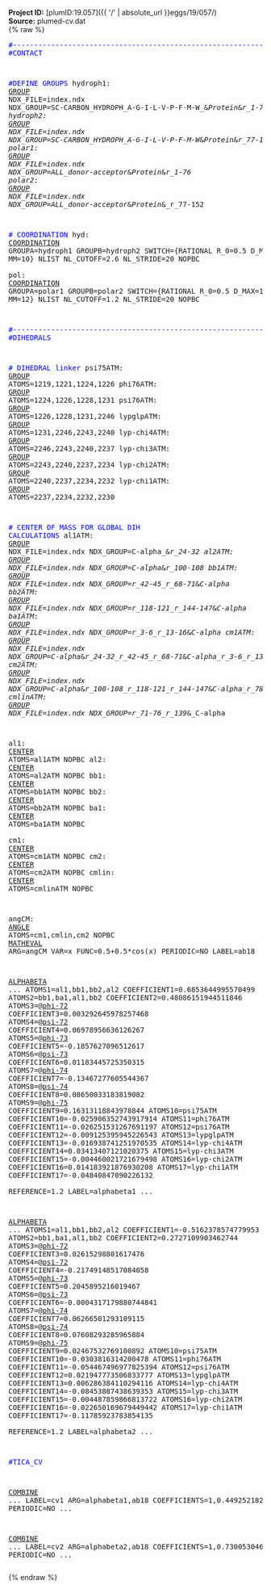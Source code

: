 **Project ID:** [plumID:19.057]({{ '/' | absolute_url }}eggs/19/057/)  
**Source:** plumed-cv.dat  
{% raw %}<pre>
<span style="color:blue">#--------------------------------------------------------------------------------------------------------------------------------------------------</span>
<span style="color:blue">#CONTACT</span>

<span style="color:blue">#DEFINE GROUPS</span>
hydroph1: <a href="https://plumed.github.io/doc-master/user-doc/html/_g_r_o_u_p.html">GROUP</a> NDX_FILE=index.ndx NDX_GROUP=SC-CARBON_HYDROPH_A-G-I-L-V-P-F-M-W_&_Protein_&_r_1-76	
hydroph2: <a href="https://plumed.github.io/doc-master/user-doc/html/_g_r_o_u_p.html">GROUP</a> NDX_FILE=index.ndx NDX_GROUP=SC-CARBON_HYDROPH_A-G-I-L-V-P-F-M-W_&_Protein_&_r_77-152
polar1: <a href="https://plumed.github.io/doc-master/user-doc/html/_g_r_o_u_p.html">GROUP</a> NDX_FILE=index.ndx NDX_GROUP=ALL_donor-acceptor_&_Protein_&_r_1-76
polar2: <a href="https://plumed.github.io/doc-master/user-doc/html/_g_r_o_u_p.html">GROUP</a> NDX_FILE=index.ndx NDX_GROUP=ALL_donor-acceptor_&_Protein_&_r_77-152

<span style="color:blue"># COORDINATION</span>
hyd: <a href="https://plumed.github.io/doc-master/user-doc/html/_c_o_o_r_d_i_n_a_t_i_o_n.html">COORDINATION</a> GROUPA=hydroph1 GROUPB=hydroph2 SWITCH={RATIONAL R_0=0.5 D_MAX=2.6 NN=6 MM=10} NLIST NL_CUTOFF=2.6 NL_STRIDE=20 NOPBC	
pol: <a href="https://plumed.github.io/doc-master/user-doc/html/_c_o_o_r_d_i_n_a_t_i_o_n.html">COORDINATION</a> GROUPA=polar1 GROUPB=polar2 SWITCH={RATIONAL R_0=0.5 D_MAX=1.2 NN=6 MM=12} NLIST NL_CUTOFF=1.2 NL_STRIDE=20 NOPBC


<span style="color:blue">#--------------------------------------------------------------------------------------------------------------------------------------------------</span>
<span style="color:blue">#DIHEDRALS</span>

<span style="color:blue"># DIHEDRAL linker</span>
psi75ATM: <a href="https://plumed.github.io/doc-master/user-doc/html/_g_r_o_u_p.html">GROUP</a> ATOMS=1219,1221,1224,1226
phi76ATM: <a href="https://plumed.github.io/doc-master/user-doc/html/_g_r_o_u_p.html">GROUP</a> ATOMS=1224,1226,1228,1231
psi76ATM: <a href="https://plumed.github.io/doc-master/user-doc/html/_g_r_o_u_p.html">GROUP</a> ATOMS=1226,1228,1231,2246
lypglpATM:  <a href="https://plumed.github.io/doc-master/user-doc/html/_g_r_o_u_p.html">GROUP</a> ATOMS=1231,2246,2243,2240
lyp-chi4ATM: <a href="https://plumed.github.io/doc-master/user-doc/html/_g_r_o_u_p.html">GROUP</a> ATOMS=2246,2243,2240,2237
lyp-chi3ATM: <a href="https://plumed.github.io/doc-master/user-doc/html/_g_r_o_u_p.html">GROUP</a> ATOMS=2243,2240,2237,2234
lyp-chi2ATM: <a href="https://plumed.github.io/doc-master/user-doc/html/_g_r_o_u_p.html">GROUP</a> ATOMS=2240,2237,2234,2232
lyp-chi1ATM: <a href="https://plumed.github.io/doc-master/user-doc/html/_g_r_o_u_p.html">GROUP</a> ATOMS=2237,2234,2232,2230

<span style="color:blue"># CENTER OF MASS FOR GLOBAL DIH CALCULATIONS</span>
al1ATM: <a href="https://plumed.github.io/doc-master/user-doc/html/_g_r_o_u_p.html">GROUP</a> NDX_FILE=index.ndx NDX_GROUP=C-alpha_&_r_24-32
al2ATM: <a href="https://plumed.github.io/doc-master/user-doc/html/_g_r_o_u_p.html">GROUP</a> NDX_FILE=index.ndx NDX_GROUP=C-alpha_&_r_100-108
bb1ATM: <a href="https://plumed.github.io/doc-master/user-doc/html/_g_r_o_u_p.html">GROUP</a> NDX_FILE=index.ndx NDX_GROUP=r_42-45_r_68-71_&_C-alpha
bb2ATM: <a href="https://plumed.github.io/doc-master/user-doc/html/_g_r_o_u_p.html">GROUP</a> NDX_FILE=index.ndx NDX_GROUP=r_118-121_r_144-147_&_C-alpha
ba1ATM: <a href="https://plumed.github.io/doc-master/user-doc/html/_g_r_o_u_p.html">GROUP</a> NDX_FILE=index.ndx NDX_GROUP=r_3-6_r_13-16_&_C-alpha
cm1ATM: <a href="https://plumed.github.io/doc-master/user-doc/html/_g_r_o_u_p.html">GROUP</a> NDX_FILE=index.ndx NDX_GROUP=C-alpha_&_r_24-32_r_42-45_r_68-71_&_C-alpha_r_3-6_r_13-16_&_C-alpha
cm2ATM: <a href="https://plumed.github.io/doc-master/user-doc/html/_g_r_o_u_p.html">GROUP</a> NDX_FILE=index.ndx NDX_GROUP=C-alpha_&_r_100-108_r_118-121_r_144-147_&_C-alpha_r_78-82_r_89-92_&_C-alpha
cmlinATM: <a href="https://plumed.github.io/doc-master/user-doc/html/_g_r_o_u_p.html">GROUP</a> NDX_FILE=index.ndx NDX_GROUP=r_71-76_r_139_&_C-alpha

al1: <a href="https://plumed.github.io/doc-master/user-doc/html/_c_e_n_t_e_r.html">CENTER</a> ATOMS=al1ATM NOPBC
al2: <a href="https://plumed.github.io/doc-master/user-doc/html/_c_e_n_t_e_r.html">CENTER</a> ATOMS=al2ATM NOPBC
bb1: <a href="https://plumed.github.io/doc-master/user-doc/html/_c_e_n_t_e_r.html">CENTER</a> ATOMS=bb1ATM NOPBC 
bb2: <a href="https://plumed.github.io/doc-master/user-doc/html/_c_e_n_t_e_r.html">CENTER</a> ATOMS=bb2ATM NOPBC
ba1: <a href="https://plumed.github.io/doc-master/user-doc/html/_c_e_n_t_e_r.html">CENTER</a> ATOMS=ba1ATM NOPBC	
cm1: <a href="https://plumed.github.io/doc-master/user-doc/html/_c_e_n_t_e_r.html">CENTER</a> ATOMS=cm1ATM NOPBC 
cm2: <a href="https://plumed.github.io/doc-master/user-doc/html/_c_e_n_t_e_r.html">CENTER</a> ATOMS=cm2ATM NOPBC 
cmlin: <a href="https://plumed.github.io/doc-master/user-doc/html/_c_e_n_t_e_r.html">CENTER</a> ATOMS=cmlinATM NOPBC 

angCM: <a href="https://plumed.github.io/doc-master/user-doc/html/_a_n_g_l_e.html">ANGLE</a> ATOMS=cm1,cmlin,cm2 NOPBC
<a href="https://plumed.github.io/doc-master/user-doc/html/_m_a_t_h_e_v_a_l.html">MATHEVAL</a> ARG=angCM VAR=x FUNC=0.5+0.5*cos(x) PERIODIC=NO LABEL=ab18

<a href="https://plumed.github.io/doc-master/user-doc/html/_a_l_p_h_a_b_e_t_a.html">ALPHABETA</a> ...
	ATOMS1=al1,bb1,bb2,al2 COEFFICIENT1=0.6853644995570499
	ATOMS2=bb1,ba1,al1,bb2 COEFFICIENT2=0.48086151944511846
	ATOMS3=@<a href="https://plumed.github.io/doc-master/user-doc/html/_m_o_l_i_n_f_o.html">phi-72</a> COEFFICIENT3=0.003292645978257468
	ATOMS4=@<a href="https://plumed.github.io/doc-master/user-doc/html/_m_o_l_i_n_f_o.html">psi-72</a> COEFFICIENT4=0.06978956636126267
	ATOMS5=@<a href="https://plumed.github.io/doc-master/user-doc/html/_m_o_l_i_n_f_o.html">phi-73</a> COEFFICIENT5=-0.1857627096512617
	ATOMS6=@<a href="https://plumed.github.io/doc-master/user-doc/html/_m_o_l_i_n_f_o.html">psi-73</a> COEFFICIENT6=0.01183445725350315
	ATOMS7=@<a href="https://plumed.github.io/doc-master/user-doc/html/_m_o_l_i_n_f_o.html">phi-74</a> COEFFICIENT7=-0.13467277605544367
	ATOMS8=@<a href="https://plumed.github.io/doc-master/user-doc/html/_m_o_l_i_n_f_o.html">psi-74</a> COEFFICIENT8=0.08650033183819082
	ATOMS9=@<a href="https://plumed.github.io/doc-master/user-doc/html/_m_o_l_i_n_f_o.html">phi-75</a> COEFFICIENT9=0.16313118843978844
	ATOMS10=psi75ATM COEFFICIENT10=-0.025906352743917914
	ATOMS11=phi76ATM COEFFICIENT11=-0.026251531267691197
	ATOMS12=psi76ATM COEFFICIENT12=-0.009125395945226543
	ATOMS13=lypglpATM COEFFICIENT13=-0.016938741251970535
	ATOMS14=lyp-chi4ATM COEFFICIENT14=0.03413407121020375
	ATOMS15=lyp-chi3ATM COEFFICIENT15=-0.004460021721679498
	ATOMS16=lyp-chi2ATM COEFFICIENT16=0.014183921876930208
	ATOMS17=lyp-chi1ATM COEFFICIENT17=-0.04840847090226132	
	REFERENCE=1.2
	LABEL=alphabeta1
...

<a href="https://plumed.github.io/doc-master/user-doc/html/_a_l_p_h_a_b_e_t_a.html">ALPHABETA</a> ...
	ATOMS1=al1,bb1,bb2,al2 COEFFICIENT1=-0.5162378574779953
	ATOMS2=bb1,ba1,al1,bb2 COEFFICIENT2=0.2727109903462744
	ATOMS3=@<a href="https://plumed.github.io/doc-master/user-doc/html/_m_o_l_i_n_f_o.html">phi-72</a> COEFFICIENT3=0.02615298801617476
	ATOMS4=@<a href="https://plumed.github.io/doc-master/user-doc/html/_m_o_l_i_n_f_o.html">psi-72</a> COEFFICIENT4=-0.21749148517084058
	ATOMS5=@<a href="https://plumed.github.io/doc-master/user-doc/html/_m_o_l_i_n_f_o.html">phi-73</a> COEFFICIENT5=0.2045895216019467
	ATOMS6=@<a href="https://plumed.github.io/doc-master/user-doc/html/_m_o_l_i_n_f_o.html">psi-73</a> COEFFICIENT6=-0.0004317179880744841
	ATOMS7=@<a href="https://plumed.github.io/doc-master/user-doc/html/_m_o_l_i_n_f_o.html">phi-74</a> COEFFICIENT7=0.06266501293109115
	ATOMS8=@<a href="https://plumed.github.io/doc-master/user-doc/html/_m_o_l_i_n_f_o.html">psi-74</a> COEFFICIENT8=0.07608293285965884
	ATOMS9=@<a href="https://plumed.github.io/doc-master/user-doc/html/_m_o_l_i_n_f_o.html">phi-75</a> COEFFICIENT9=0.02467532769100892
	ATOMS10=psi75ATM COEFFICIENT10=-0.0303816314200478
	ATOMS11=phi76ATM COEFFICIENT11=-0.054467496977825394
	ATOMS12=psi76ATM COEFFICIENT12=0.021947773506833777
	ATOMS13=lypglpATM COEFFICIENT13=0.006286384110294116
	ATOMS14=lyp-chi4ATM COEFFICIENT14=-0.08453887438639353
	ATOMS15=lyp-chi3ATM COEFFICIENT15=-0.004487859866813722
	ATOMS16=lyp-chi2ATM COEFFICIENT16=-0.022650169679449442
	ATOMS17=lyp-chi1ATM COEFFICIENT17=-0.11785923783854135	
	REFERENCE=1.2
	LABEL=alphabeta2
...

<span style="color:blue">#TICA_CV</span>

<a href="https://plumed.github.io/doc-master/user-doc/html/_c_o_m_b_i_n_e.html">COMBINE</a> ... 
	LABEL=cv1 
	ARG=alphabeta1,ab18
	COEFFICIENTS=1,0.4492521823194412
	PERIODIC=NO
...

<a href="https://plumed.github.io/doc-master/user-doc/html/_c_o_m_b_i_n_e.html">COMBINE</a> ... 
	LABEL=cv2
	ARG=alphabeta2,ab18
	COEFFICIENTS=1,0.7300530466078213
	PERIODIC=NO
...
</pre>{% endraw %}
